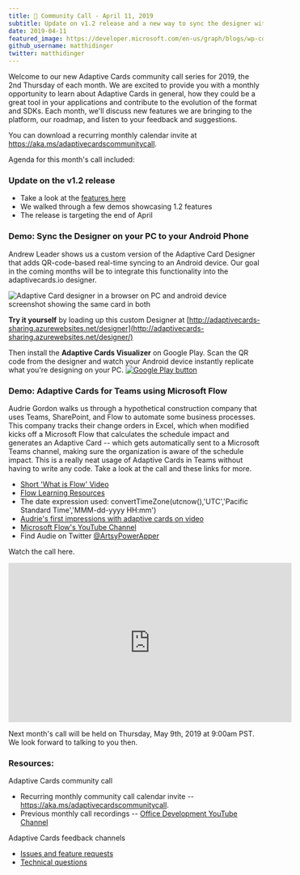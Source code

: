 ```yaml
---
title: 📣 Community Call - April 11, 2019
subtitle: Update on v1.2 release and a new way to sync the designer with an Android device
date: 2019-04-11
featured_image: https://developer.microsoft.com/en-us/graph/blogs/wp-content/uploads/2019/04/image-1.jpg
github_username: matthidinger
twitter: matthidinger
---
```


Welcome to our new Adaptive Cards community call series for 2019, the 2nd Thursday of each month. We are excited to provide you with a monthly opportunity to learn about Adaptive Cards in general, how they could be a great tool in your applications and contribute to the evolution of the format and SDKs. Each month, we'll discuss new features we are bringing to the platform, our roadmap, and listen to your feedback and suggestions.

You can download a recurring monthly calendar invite at <https://aka.ms/adaptivecardscommunitycall>.

Agenda for this month's call included:

### Update on the v1.2 release

-   Take a look at the [features here](https://github.com/Microsoft/AdaptiveCards/issues/2444)
-   We walked through a few demos showcasing 1.2 features
-   The release is targeting the end of April

### Demo: Sync the Designer on your PC to your Android Phone

Andrew Leader shows us a custom version of the Adaptive Card Designer that adds QR-code-based real-time syncing to an Android device. Our goal in the coming months will be to integrate this functionality into the adaptivecards.io designer.

![Adaptive Card designer in a browser on PC and android device screenshot showing the same card in both](https://developer.microsoft.com/en-us/graph/blogs/wp-content/uploads/2019/04/image-1.jpg)

**Try it yourself** by loading up this custom Designer at [http://adaptivecards-sharing.azurewebsites.net/designer](http://adaptivecards-sharing.azurewebsites.net/designer/)

Then install the **Adaptive Cards Visualizer** on Google Play. Scan the QR code from the designer and watch your Android device instantly replicate what you're designing on your PC.
[![Google Play button](https://developer.microsoft.com/en-us/graph/blogs/wp-content/uploads/2019/04/image-2-300x116.png)](https://play.google.com/store/apps/details?id=io.adaptivecards.adaptivecardsvisualizer_master)

### Demo: Adaptive Cards for Teams using Microsoft Flow

Audrie Gordon walks us through a hypothetical construction company that uses Teams, SharePoint, and Flow to automate some business processes. This company tracks their change orders in Excel, which when modified kicks off a Microsoft Flow that calculates the schedule impact and generates an Adaptive Card --<wbr> which gets automatically sent to a Microsoft Teams channel, making sure the organization is aware of the schedule impact. This is a really neat usage of Adaptive Cards in Teams without having to write any code. Take a look at the call and these links for more.

-   [Short 'What is Flow' Video](https://www.youtube.com/watch?v=uY0rjTjebZ4)
-   [Flow Learning Resources](https://flow.microsoft.com/blog/microsoft-flow-learning-resources-materials/)
-   The date expression used: convertTimeZone(utcnow(),'UTC','Pacific Standard Time','MMM-dd-yyyy HH:mm')
-   [Audrie's first impressions with adaptive cards on video](https://www.youtube.com/watch?v=8CKjcl_wAKQ)
-   [Microsoft Flow's YouTube Channel](https://www.youtube.com/channel/UCG98S4lL7nwlN8dxSF322bA)
-   Find Audie on Twitter [@ArtsyPowerApper](https://twitter.com/ArtsyPowerApper)

Watch the call here.

<iframe width="560" height="315" src="https://www.youtube.com/embed/FSfSuGN2yVw" frameborder="0" allow="accelerometer; autoplay; encrypted-media; gyroscope; picture-in-picture" allowfullscreen="allowfullscreen"></iframe>

Next month's call will be held on Thursday, May 9th, 2019 at 9:00am PST. We look forward to talking to you then.

### Resources:

Adaptive Cards community call

-   Recurring monthly community call calendar invite -- <https://aka.ms/adaptivecardscommunitycall>.
-   Previous monthly call recordings -- [Office Development YouTube Channel](https://na01.safelinks.protection.outlook.com/?url=https%3A%2F%2Fwww.youtube.com%2Fchannel%2FUCV_6HOhwxYLXAGd-JOqKPoQ&data=04%7C01%7Cv-chargr%40microsoft.com%7Cbaeead6e3a844690785d08d56d9e6864%7Cee3303d7fb734b0c8589bcd847f1c277%7C1%7C0%7C636535449508737676%7CUnknown%7CTWFpbGZsb3d8eyJWIjoiMC4wLjAwMDAiLCJQIjoiV2luMzIiLCJBTiI6Ik1haWwifQ%3D%3D%7C-2&sdata=emAMNFO82YoWjc2hnXShDlBPRR3jOPxAAfJLTKozgYk%3D&reserved=0)

Adaptive Cards feedback channels

-   [Issues and feature requests](https://github.com/Microsoft/AdaptiveCards/issues)
-   [Technical questions](https://stackoverflow.com/questions/tagged/adaptive-cards)